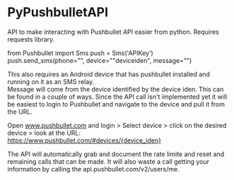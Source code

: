 # PyPushbulletAPI
API to make interacting with Pushbullet API easier from python.
Requires requests library.

from Pushbullet import Sms
push = Sms('APIKey')
push.send_sms(phone="", device=""deviceiden", message="")

This also requires an Android device that has pushbullet installed and running on it as an SMS relay.  
Message will come from the device identified by the device iden.  This can be found in a couple of ways.
Since the API call isn't implemented yet it will be easiest to login to Pushbullet and navigate to the device and pull it from the URL.

Open www.pushbullet.com and login > Select device > click on the desired device > look at the URL: https://www.pushbullet.com/#devices/{device_iden}

The API will automatically grab and document the rate limite and reset and remaining calls that can be made.
It will also waste a call getting your information by calling the api.pushbullet.com/v2/users/me.
